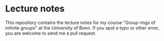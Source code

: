 # Lecture notes

This repository contains the lecture notes for my course "Group rings of infinite groups" at the University of Bonn. If you spot a typo or other error, you are welcome to send me a pull request.

